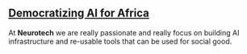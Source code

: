 ## [Democratizing AI for Africa](https://www.neurotech.africa/)

At **Neurotech** we are really passionate and really focus on building AI infrastructure and re-usable tools that can be used for social good.
